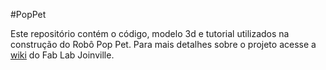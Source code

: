 #PopPet

Este repositório contém o código, modelo 3d e tutorial utilizados na construção do Robô Pop Pet. Para mais detalhes sobre o projeto acesse a [wiki](http://wiki.fablabjoinville.com.br/index.php/Rob%C3%B4_Pop_Pet) do Fab Lab Joinville.


